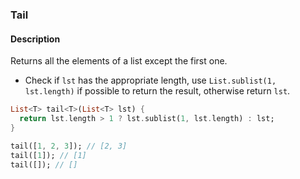 ### Tail

#### Description



Returns all the elements of a list except the first one.

- Check if `lst` has the appropriate length, use `List.sublist(1, lst.length)` if possible to return the result, otherwise return `lst`.

```dart
List<T> tail<T>(List<T> lst) {
  return lst.length > 1 ? lst.sublist(1, lst.length) : lst;
}
```

```dart
tail([1, 2, 3]); // [2, 3]
tail([1]); // [1]
tail([]); // []
```
